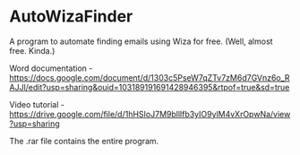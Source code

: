 # AutoWizaFinder
A program to automate finding emails using Wiza for free. (Well, almost free. Kinda.)

Word documentation - https://docs.google.com/document/d/1303c5PseW7qZTv7zM6d7GVnz6o_RAJJl/edit?usp=sharing&ouid=103189191691428946395&rtpof=true&sd=true

Video tutorial - https://drive.google.com/file/d/1hHSIoJ7M9blllfb3yIO9ylM4vXrOpwNa/view?usp=sharing

The .rar file contains the entire program.
